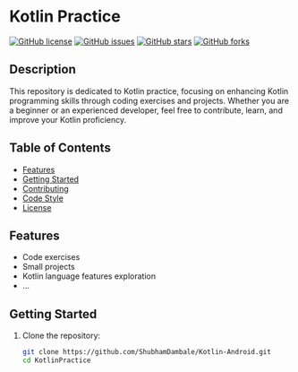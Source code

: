 # Kotlin Practice

[![GitHub license](https://img.shields.io/github/license/ShubhamDambale/Kotlin-Android)](https://github.com/ShubhamDambale/Kotlin-Android/blob/main/LICENSE)
[![GitHub issues](https://img.shields.io/github/issues/ShubhamDambale/Kotlin-Android)](https://github.com/ShubhamDambale/Kotlin-Android/issues)
[![GitHub stars](https://img.shields.io/github/stars/ShubhamDambale/Kotlin-Android)](https://github.com/ShubhamDambale/Kotlin-Android/stargazers)
[![GitHub forks](https://img.shields.io/github/forks/ShubhamDambale/Kotlin-Android)](https://github.com/ShubhamDambale/Kotlin-Android/network)

## Description

This repository is dedicated to Kotlin practice, focusing on enhancing Kotlin programming skills through coding exercises and projects. Whether you are a beginner or an experienced developer, feel free to contribute, learn, and improve your Kotlin proficiency.

## Table of Contents

- [Features](#features)
- [Getting Started](#getting-started)
- [Contributing](#contributing)
- [Code Style](#code-style)
- [License](#license)

## Features

- Code exercises
- Small projects
- Kotlin language features exploration
- ...

## Getting Started

1. Clone the repository:

   ```bash
   git clone https://github.com/ShubhamDambale/Kotlin-Android.git
   cd KotlinPractice
